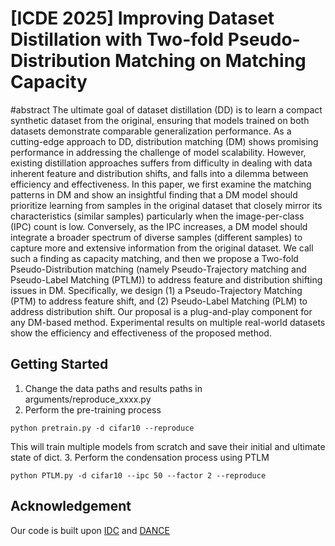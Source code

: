 # [ICDE 2025] Improving Dataset Distillation with Two-fold Pseudo-Distribution Matching on Matching Capacity

#abstract
The ultimate goal of dataset distillation (DD) is to learn a compact synthetic dataset from the original, ensuring that models trained on both datasets demonstrate comparable generalization performance. As a cutting-edge approach to DD, distribution matching (DM) shows promising performance in addressing the challenge of model scalability. However, existing distillation approaches suffers from difficulty in dealing with data inherent feature and distribution shifts, and falls into a dilemma between efficiency and effectiveness. In this paper, we first examine the matching patterns in DM and show an insightful finding that a DM model should prioritize learning from samples in the original dataset that closely mirror its characteristics (similar samples) particularly when the image-per-class (IPC) count is low. Conversely, as the IPC increases, a DM model should integrate a broader spectrum of diverse samples (different samples) to capture more and extensive information from the original dataset. We call such a finding as capacity matching, and then we propose a Two-fold Pseudo-Distribution matching (namely Pseudo-Trajectory matching and Pseudo-Label Matching (PTLM)) to address feature and distribution shifting issues in DM. Specifically, we design (1) a Pseudo-Trajectory Matching (PTM) to address feature shift, and (2) Pseudo-Label Matching (PLM) to address distribution shift. Our proposal is a plug-and-play component for any DM-based method. Experimental results on multiple real-world datasets show the efficiency and effectiveness of the proposed method.

## Getting Started
1. Change the data paths and results paths in arguments/reproduce_xxxx.py
2. Perform the pre-training process
```
python pretrain.py -d cifar10 --reproduce
```
This will train multiple models from scratch and save their initial and ultimate state of dict.
3. Perform the condensation process using PTLM
```
python PTLM.py -d cifar10 --ipc 50 --factor 2 --reproduce
```

## Acknowledgement
Our code is built upon [IDC](https://github.com/snu-mllab/efficient-dataset-condensation) and  [DANCE](https://github.com/Hansong-Zhang/DANCE)












